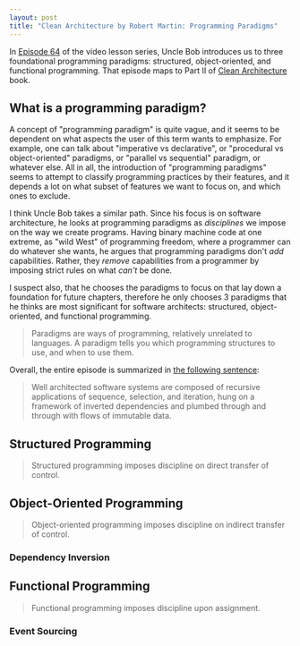 ```yaml
---
layout: post
title: "Clean Architecture by Robert Martin: Programming Paradigms"
---
```

In [Episode 64][episode-64] of the video lesson series, Uncle Bob introduces us to three foundational programming paradigms: structured, object-oriented, and functional programming. That episode maps to Part II of [Clean Architecture][ca-book] book. 

## What is a programming paradigm? 

A concept of "programming paradigm" is quite vague, and it seems to be dependent on what aspects the user of this term wants to emphasize. For example, one can talk about "imperative vs declarative", or "procedural vs object-oriented" paradigms, or "parallel vs sequential" paradigm, or whatever else. All in all, the introduction of "programming paradigms" seems to attempt to classify programming practices by their features, and it depends a lot on what subset of features we want to focus on, and which ones to exclude. 

I think Uncle Bob takes a similar path. Since his focus is on software architecture, he looks at programming paradigms as *disciplines* we impose on the way we create programs. Having binary machine code at one extreme, as "wild West" of programming freedom, where a programmer can do whatever she wants, he argues that programming paradigms don't *add* capabilities. Rather, they *remove* capabilities from a programmer by imposing strict rules on what *can't* be done. 

I suspect also, that he chooses the paradigms to focus on that lay down a foundation for future chapters, therefore he only chooses 3 paradigms that he thinks are most significant for software architects: structured, object-oriented, and functional programming. 

> Paradigms are ways of programming, relatively unrelated to languages. A paradigm tells you which programming structures to use, and when to use them. 

Overall, the entire episode is summarized in [the following sentence][episode-64]:

> Well architected software systems are composed of recursive applications of sequence, selection, and iteration, hung on a framework of inverted dependencies and plumbed through and through with flows of immutable data. 


## Structured Programming

> Structured programming imposes discipline on direct transfer of control. 

## Object-Oriented Programming 

> Object-oriented programming imposes discipline on indirect transfer of control. 

### Dependency Inversion

## Functional Programming 

> Functional programming imposes discipline upon assignment. 

### Event Sourcing

[episode-64]: https://cleancoders.com/episode/clean-code-episode-64
[ca-book]: https://www.goodreads.com/book/show/18043011-clean-architecture
